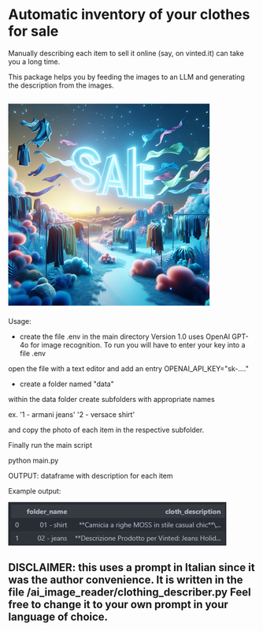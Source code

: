 # Automatic inventory of your clothes for sale

Manually describing each item to sell it online (say, on vinted.it) can take you a long time.

This package helps you by feeding the images to an LLM and generating the description from the images.

![Logo](img/logo.png)
--------
Usage:
- create the file .env in the main directory
Version 1.0 uses OpenAI GPT-4o for image recognition.
To run you will have to enter your key into a file .env

open the file with a text editor and add an entry 
OPENAI_API_KEY="sk-...."

- create a folder named "data"

within the data folder create subfolders with appropriate names

ex. 
'1 - armani jeans'
'2 - versace shirt'

and copy the photo of each item in the respective subfolder.

Finally run the main script

python main.py

OUTPUT: dataframe with description for each item

Example output:

![Example DataFrame](img/example_dataframe.png)

DISCLAIMER: this uses a prompt in Italian since it was the author convenience.
It is written in the file /ai_image_reader/clothing_describer.py
Feel free to change it to your own prompt in your language of choice.
--------